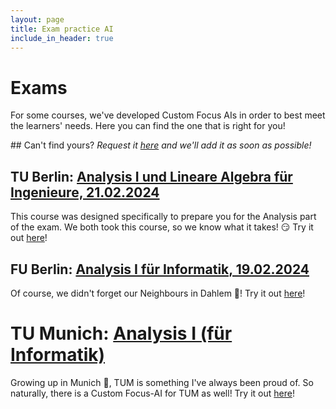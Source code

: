 ```yaml
---
layout: page
title: Exam practice AI
include_in_header: true
---
```


# Exams
For some courses, we've developed Custom Focus AIs in order to best meet the learners' needs. Here you can find the one that is right for you!

## Can't find yours?
*Request it [here](https://forms.gle/Lt5qTWv1cWdAdk2n7) and we'll add it as soon as possible!*

## TU Berlin: [Analysis I und Lineare Algebra für Ingenieure, 21.02.2024](https://app.sophiaedulabs.com/focusai/ana-tub)
This course was designed specifically to prepare you for the Analysis part of the exam. We both took this course, so we know what it takes! 😏
Try it out [here](https://app.sophiaedulabs.com/focusai/ana-tub)!

## FU Berlin: [Analysis I für Informatik, 19.02.2024](https://app.sophiaedulabs.com/focusai/ana-fub)
Of course, we didn't forget our Neighbours in Dahlem 🧸!
Try it out [here](https://app.sophiaedulabs.com/focusai/ana-fub)!

# TU Munich: [Analysis I (für Informatik)](https://app.sophiaedulabs.com/focusai/ana-tum)
Growing up in Munich 🥨, TUM is something I've always been proud of. So naturally, there is a Custom Focus-AI for TUM as well!
Try it out [here](https://app.sophiaedulabs.com/focusai/ana-tum)! 

 <!-- ### LMU Munich: [Analysis I (für Informatik und Statistik)](https://app.sophiaedulabs.com/focusai/ana-general)
And of course, LMU with its campus in the heart of the city also gets a Custom Focus-AI! 🍻
Try it out [here](https://app.sophiaedulabs.com/focusai/ana-tub)! -->


<!-- ## ETH Zurich: [Analysis I (fürs Informatik)](https://app.sophiaedulabs.com/focusai/ana-general)
We're currently based in Switzerland 🇨🇭 and enjoying the ETH ecosystem, so we had to make a custom course for ETH!
Try it out [here](https://app.sophiaedulabs.com/focusai/ana-tub)! -->


<br>